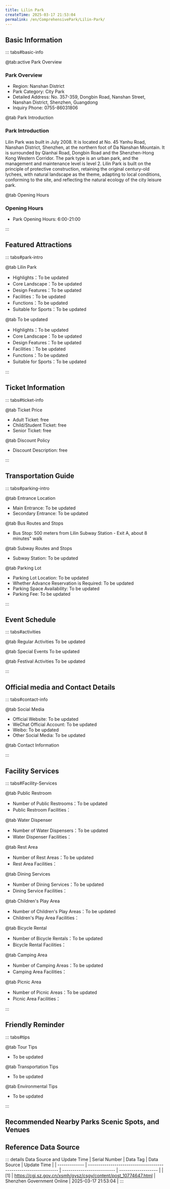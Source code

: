 ```yaml
---
title: Lilin Park
createTime: 2025-03-17 21:53:04
permalink: /en/ComprehensivePark/Lilin-Park/
---
```



<script setup>
import ImageSwiper from '/.vuepress/theme/components/ImageSwiper.vue'
// 轮播图数据
const swiperItems = [
    {
                link: 'https://cgj.sz.gov.cn/img/4/4005/4005681/10774647.jpg',
                title: 'Lilin Park',
                description: '',
                author: 'Shenzhen Government Online',
                date: '2025/03/17'
                },
  {
                link: 'https://cgj.sz.gov.cn/img/4/4005/4005681/10774647.jpg',
                title: 'Lilin Park',
                description: '',
                author: 'Shenzhen Government Online',
                date: '2025/03/17'
                }
]
// 配置项
const swiperConfig = {
  height: 500,
  showInfo: true
}
</script>
<!-- 轮播图组件 -->
<ImageSwiper :items="swiperItems" :config="swiperConfig" />



## Basic Information

::: tabs#basic-info

@tab:active Park Overview
### Park Overview
- Region: Nanshan District
- Park Category: City Park
- Detailed Address: No. 357-359, Dongbin Road, Nanshan Street, Nanshan District, Shenzhen, Guangdong
- Inquiry Phone: 0755-86031806

@tab Park Introduction
### Park Introduction
 Lilin Park was built in July 2008. It is located at No. 45 Yanhu Road, Nanshan District, Shenzhen, at the northern foot of Da Nanshan Mountain. It is surrounded by Qianhai Road, Dongbin Road and the Shenzhen-Hong Kong Western Corridor. The park type is an urban park, and the management and maintenance level is level 2. Lilin Park is built on the principle of protective construction, retaining the original century-old lychees, with natural landscape as the theme, adapting to local conditions, conforming to the site, and reflecting the natural ecology of the city leisure park.

@tab Opening Hours
### Opening Hours
- Park Opening Hours: 6:00-21:00

:::

## Featured Attractions

::: tabs#park-intro

@tab Lilin Park
<ImageCard
image="https://cgj.sz.gov.cn/images/index20230710_1.png"
    title="Lilin Park"
    description="Lake and Mountain Area, Lilin Ecological Area"
    date=""
    author="Shenzhen Government Online"
/>


- Highlights：To be updated
- Core Landscape：To be updated
- Design Features：To be updated
- Facilities：To be updated
- Functions：To be updated
- Suitable for Sports：To be updated

@tab To be updated
<ImageCard
image="https://cgj.sz.gov.cn/images/index20230710_1.png"
    title="Lilin Park"
    description="Lake and Mountain Area, Lilin Ecological Area"
    date=""
    author="Shenzhen Government Online"
/>


- Highlights：To be updated
- Core Landscape：To be updated
- Design Features：To be updated
- Facilities：To be updated
- Functions：To be updated
- Suitable for Sports：To be updated

:::

## Ticket Information

::: tabs#ticket-info

@tab Ticket Price
- Adult Ticket: free
- Child/Student Ticket: free
- Senior Ticket: free

@tab Discount Policy
- Discount Description: free

:::

## Transportation Guide

::: tabs#parking-intro

@tab Entrance Location
- Main Entrance: To be updated
- Secondary Entrance: To be updated

@tab Bus Routes and Stops
- Bus Stop: 500 meters from Lilin Subway Station - Exit A, about 8 minutes" walk

@tab Subway Routes and Stops
- Subway Station: To be updated

@tab Parking Lot
- Parking Lot Location: To be updated
- Whether Advance Reservation is Required: To be updated
- Parking Space Availability: To be updated
- Parking Fee: To be updated

:::

## Event Schedule

::: tabs#activities

@tab Regular Activities
To be updated

@tab Special Events
To be updated

@tab Festival Activities
To be updated

:::

## Official media and Contact Details

::: tabs#contact-info

@tab Social Media
- Official Website: To be updated
- WeChat Official Account: To be updated
- Weibo: To be updated
- Other Social Media: To be updated

@tab Contact Information

:::

## Facility Services

::: tabs#Facility-Services

@tab Public Restroom
- Number of Public Restrooms：To be updated
- Public Restroom Facilities：

@tab Water Dispenser
- Number of Water Dispensers：To be updated
- Water Dispenser Facilities：

@tab Rest Area
- Number of Rest Areas：To be updated
- Rest Area Facilities：

@tab Dining Services
- Number of Dining Services：To be updated
- Dining Service Facilities：

@tab Children's Play Area
- Number of Children's Play Areas：To be updated
- Children's Play Area Facilities：

@tab Bicycle Rental
- Number of Bicycle Rentals：To be updated
- Bicycle Rental Facilities：

@tab Camping Area
- Number of Camping Areas：To be updated
- Camping Area Facilities：

@tab Picnic Area
- Number of Picnic Areas：To be updated
- Picnic Area Facilities：

:::

## Friendly Reminder

::: tabs#tips

@tab Tour Tips
- To be updated

@tab Transportation Tips
- To be updated

@tab Environmental Tips
- To be updated

:::

## Recommended Nearby Parks Scenic Spots, and Venues

<CardGrid>
  <ImageCard
        image="https://cgj.sz.gov.cn/img/4/4005/4005682/10774648.jpg"
        title="Lixiang Park"
        description="Lixiang Park is located in the center of Nanshan District, facing Shennan Avenue to the north, Nanshan District Committee Building to the south, Nanhai Avenue t"
        href="/en/ComprehensivePark/Lixiang-Park/"
        author="Shenzhen Government Online"
        date="2025/01/02"
      />
      <ImageCard
        image="https://cgj.sz.gov.cn/img/4/4005/4005682/10774648.jpg"
        title="Lixiang Park"
        description="Lixiang Park is located in the center of Nanshan District, facing Shennan Avenue to the north, Nanshan District Committee Building to the south, Nanhai Avenue t"
        href="/en/ComprehensivePark/Lixiang-Park/"
        author="Shenzhen Government Online"
        date="2025/01/02"
      />
    </CardGrid>


## Reference Data Source

::: details Data Source and Update Time
| Serial Number | Data Tag                                                        | Data Source                | Update Time         |
| ------------- | --------------------------------------------------------------- | -------------------------- | ------------------- |
| [1]           | https://cgj.sz.gov.cn/xsmh/gysz/csgy/content/post_10774647.html | Shenzhen Government Online | 2025-03-17 21:53:04 |
:::

